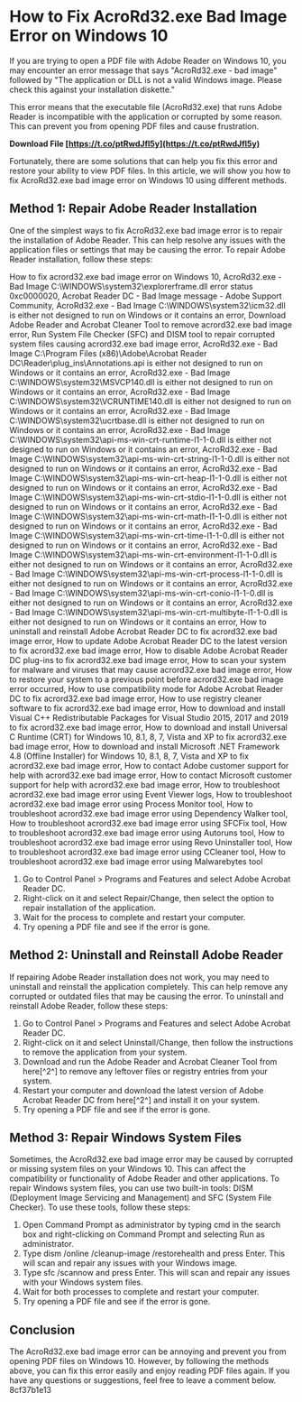 # How to Fix AcroRd32.exe Bad Image Error on Windows 10
 
If you are trying to open a PDF file with Adobe Reader on Windows 10, you may encounter an error message that says "AcroRd32.exe - bad image" followed by "The application or DLL is not a valid Windows image. Please check this against your installation diskette."
 
This error means that the executable file (AcroRd32.exe) that runs Adobe Reader is incompatible with the application or corrupted by some reason. This can prevent you from opening PDF files and cause frustration.
 
**Download File  [https://t.co/ptRwdJfl5y](https://t.co/ptRwdJfl5y)**


 
Fortunately, there are some solutions that can help you fix this error and restore your ability to view PDF files. In this article, we will show you how to fix AcroRd32.exe bad image error on Windows 10 using different methods.
 
## Method 1: Repair Adobe Reader Installation
 
One of the simplest ways to fix AcroRd32.exe bad image error is to repair the installation of Adobe Reader. This can help resolve any issues with the application files or settings that may be causing the error. To repair Adobe Reader installation, follow these steps:
 
How to fix acrord32.exe bad image error on Windows 10,  AcroRd32.exe - Bad Image C:\\WINDOWS\\system32\\explorerframe.dll error status 0xc0000020,  Acrobat Reader DC - Bad Image message - Adobe Support Community,  AcroRd32.exe - Bad Image C:\\WINDOWS\\system32\\icm32.dll is either not designed to run on Windows or it contains an error,  Download Adobe Reader and Acrobat Cleaner Tool to remove acrord32.exe bad image error,  Run System File Checker (SFC) and DISM tool to repair corrupted system files causing acrord32.exe bad image error,  AcroRd32.exe - Bad Image C:\\Program Files (x86)\\Adobe\\Acrobat Reader DC\\Reader\\plug\_ins\\Annotations.api is either not designed to run on Windows or it contains an error,  AcroRd32.exe - Bad Image C:\\WINDOWS\\system32\\MSVCP140.dll is either not designed to run on Windows or it contains an error,  AcroRd32.exe - Bad Image C:\\WINDOWS\\system32\\VCRUNTIME140.dll is either not designed to run on Windows or it contains an error,  AcroRd32.exe - Bad Image C:\\WINDOWS\\system32\\ucrtbase.dll is either not designed to run on Windows or it contains an error,  AcroRd32.exe - Bad Image C:\\WINDOWS\\system32\\api-ms-win-crt-runtime-l1-1-0.dll is either not designed to run on Windows or it contains an error,  AcroRd32.exe - Bad Image C:\\WINDOWS\\system32\\api-ms-win-crt-string-l1-1-0.dll is either not designed to run on Windows or it contains an error,  AcroRd32.exe - Bad Image C:\\WINDOWS\\system32\\api-ms-win-crt-heap-l1-1-0.dll is either not designed to run on Windows or it contains an error,  AcroRd32.exe - Bad Image C:\\WINDOWS\\system32\\api-ms-win-crt-stdio-l1-1-0.dll is either not designed to run on Windows or it contains an error,  AcroRd32.exe - Bad Image C:\\WINDOWS\\system32\\api-ms-win-crt-math-l1-1-0.dll is either not designed to run on Windows or it contains an error,  AcroRd32.exe - Bad Image C:\\WINDOWS\\system32\\api-ms-win-crt-time-l1-1-0.dll is either not designed to run on Windows or it contains an error,  AcroRd32.exe - Bad Image C:\\WINDOWS\\system32\\api-ms-win-crt-environment-l1-1-0.dll is either not designed to run on Windows or it contains an error,  AcroRd32.exe - Bad Image C:\\WINDOWS\\system32\\api-ms-win-crt-process-l1-1-0.dll is either not designed to run on Windows or it contains an error,  AcroRd32.exe - Bad Image C:\\WINDOWS\\system32\\api-ms-win-crt-conio-l1-1-0.dll is either not designed to run on Windows or it contains an error,  AcroRd32.exe - Bad Image C:\\WINDOWS\\system32\\api-ms-win-crt-multibyte-l1-1-0.dll is either not designed to run on Windows or it contains an error,  How to uninstall and reinstall Adobe Acrobat Reader DC to fix acrord32.exe bad image error,  How to update Adobe Acrobat Reader DC to the latest version to fix acrord32.exe bad image error,  How to disable Adobe Acrobat Reader DC plug-ins to fix acrord32.exe bad image error,  How to scan your system for malware and viruses that may cause acrord32.exe bad image error,  How to restore your system to a previous point before acrord32.exe bad image error occurred,  How to use compatibility mode for Adobe Acrobat Reader DC to fix acrord32.exe bad image error,  How to use registry cleaner software to fix acrord32.exe bad image error,  How to download and install Visual C++ Redistributable Packages for Visual Studio 2015, 2017 and 2019 to fix acrord32.exe bad image error,  How to download and install Universal C Runtime (CRT) for Windows 10, 8.1, 8, 7, Vista and XP to fix acrord32.exe bad image error,  How to download and install Microsoft .NET Framework 4.8 (Offline Installer) for Windows 10, 8.1, 8, 7, Vista and XP to fix acrord32.exe bad image error,  How to contact Adobe customer support for help with acrord32.exe bad image error,  How to contact Microsoft customer support for help with acrord32.exe bad image error,  How to troubleshoot acrord32.exe bad image error using Event Viewer logs,  How to troubleshoot acrord32.exe bad image error using Process Monitor tool,  How to troubleshoot acrord32.exe bad image error using Dependency Walker tool,  How to troubleshoot acrord32.exe bad image error using SFCFix tool,  How to troubleshoot acrord32.exe bad image error using Autoruns tool,  How to troubleshoot acrord32.exe bad image error using Revo Uninstaller tool,  How to troubleshoot acrord32.exe bad image error using CCleaner tool,  How to troubleshoot acrord32.exe bad image error using Malwarebytes tool
 
1. Go to Control Panel > Programs and Features and select Adobe Acrobat Reader DC.
2. Right-click on it and select Repair/Change, then select the option to repair installation of the application.
3. Wait for the process to complete and restart your computer.
4. Try opening a PDF file and see if the error is gone.

## Method 2: Uninstall and Reinstall Adobe Reader
 
If repairing Adobe Reader installation does not work, you may need to uninstall and reinstall the application completely. This can help remove any corrupted or outdated files that may be causing the error. To uninstall and reinstall Adobe Reader, follow these steps:

1. Go to Control Panel > Programs and Features and select Adobe Acrobat Reader DC.
2. Right-click on it and select Uninstall/Change, then follow the instructions to remove the application from your system.
3. Download and run the Adobe Reader and Acrobat Cleaner Tool from here[^2^] to remove any leftover files or registry entries from your system.
4. Restart your computer and download the latest version of Adobe Acrobat Reader DC from here[^2^] and install it on your system.
5. Try opening a PDF file and see if the error is gone.

## Method 3: Repair Windows System Files
 
Sometimes, the AcroRd32.exe bad image error may be caused by corrupted or missing system files on your Windows 10. This can affect the compatibility or functionality of Adobe Reader and other applications. To repair Windows system files, you can use two built-in tools: DISM (Deployment Image Servicing and Management) and SFC (System File Checker). To use these tools, follow these steps:

1. Open Command Prompt as administrator by typing cmd in the search box and right-clicking on Command Prompt and selecting Run as administrator.
2. Type dism /online /cleanup-image /restorehealth and press Enter. This will scan and repair any issues with your Windows image.
3. Type sfc /scannow and press Enter. This will scan and repair any issues with your Windows system files.
4. Wait for both processes to complete and restart your computer.
5. Try opening a PDF file and see if the error is gone.

## Conclusion
 
The AcroRd32.exe bad image error can be annoying and prevent you from opening PDF files on Windows 10. However, by following the methods above, you can fix this error easily and enjoy reading PDF files again. If you have any questions or suggestions, feel free to leave a comment below.
 8cf37b1e13
 
